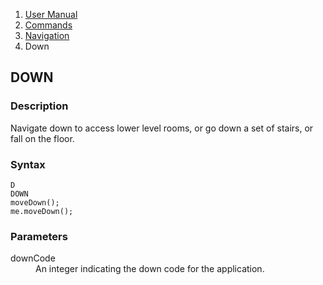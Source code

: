 <ol class="breadcrumb">
  <li><a href="#/docs/contents">User Manual</a></li>
  <li><a href="#/docs/commands">Commands</a></li>
  <li><a href="#/docs/navigation">Navigation</a></li>
  <li class="active">Down</li>
</ol>

## DOWN

### Description

Navigate down to access lower level rooms, or go down a set of stairs, or fall on the floor.

### Syntax

    D
    DOWN
    moveDown();
    me.moveDown();

### Parameters

<dl>
  <dt>downCode</dt>
  <dd>An integer indicating the down code for the application.</dd>
</dl>

